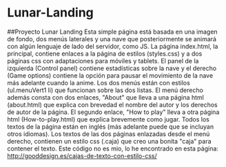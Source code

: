 # Lunar-Landing
##Proyecto Lunar Landing
Esta simple página está basada en una imagen de fondo, dos menús laterales y una nave que posteriormente se animará con algún lenguaje de lado del servidor, como JS.
La página index.html, la principal, contiene enlaces a la página de estilos (styles.css) y a dos páginas css con adaptaciones para móviles y tablets.
El panel de la izquierda (Control panel) contiene estadísticas sobre la nave y el derecho (Game options) contiene la opción para pausar el movimiento de la nave más adelante cuando la anime. Los dos menús están con estilos (ul.menuVert1 li) que funcionan sobre las dos listas.
El menú derecho además consta con dos enlaces, "About" que lleva a una página html (about.html) que explica con brevedad el nombre del autor y los derechos de autor de la página. El segundo enlace, "How to play" lleva a otra página html (How-to-play.html) que explica brevemente como jugar.
Todos los textos de la página están en inglés (más adelante puede que se incluyan otros idiomas).
Los textos de las dos páginas enlazadas desde el menú derecho, contienen un estilo css (.caja) que creo una bonita "caja" para contener el texto. Este código no es mio, lo he encontrado en esta página: http://gooddesign.es/cajas-de-texto-con-estilo-css/
